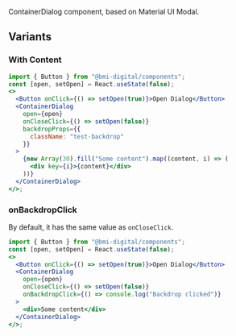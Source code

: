 ContainerDialog component, based on Material UI Modal.

## Variants

### With Content

```jsx
import { Button } from "@bmi-digital/components";
const [open, setOpen] = React.useState(false);
<>
  <Button onClick={() => setOpen(true)}>Open Dialog</Button>
  <ContainerDialog
    open={open}
    onCloseClick={() => setOpen(false)}
    backdropProps={{
      className: "test-backdrop"
    }}
  >
    {new Array(30).fill("Some content").map((content, i) => (
      <div key={i}>{content}</div>
    ))}
  </ContainerDialog>
</>;
```

### onBackdropClick

By default, it has the same value as `onCloseClick`.

```jsx
import { Button } from "@bmi-digital/components";
const [open, setOpen] = React.useState(false);
<>
  <Button onClick={() => setOpen(true)}>Open Dialog</Button>
  <ContainerDialog
    open={open}
    onCloseClick={() => setOpen(false)}
    onBackdropClick={() => console.log("Backdrop clicked")}
  >
    <div>Some content</div>
  </ContainerDialog>
</>;
```
